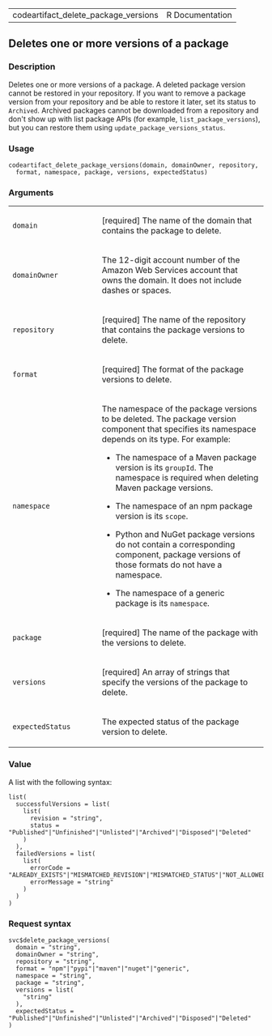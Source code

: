 <table style="width: 100%;">
<tbody>
<tr class="odd">
<td>codeartifact_delete_package_versions</td>
<td style="text-align: right;">R Documentation</td>
</tr>
</tbody>
</table>

## Deletes one or more versions of a package

### Description

Deletes one or more versions of a package. A deleted package version
cannot be restored in your repository. If you want to remove a package
version from your repository and be able to restore it later, set its
status to `Archived`. Archived packages cannot be downloaded from a
repository and don't show up with list package APIs (for example,
`list_package_versions`), but you can restore them using
`update_package_versions_status`.

### Usage

    codeartifact_delete_package_versions(domain, domainOwner, repository,
      format, namespace, package, versions, expectedStatus)

### Arguments

<table>
<colgroup>
<col style="width: 35%" />
<col style="width: 65%" />
</colgroup>
<tbody>
<tr class="odd">
<td><code
id="codeartifact_delete_package_versions_:_domain">domain</code></td>
<td><p>[required] The name of the domain that contains the package to
delete.</p></td>
</tr>
<tr class="even">
<td><code
id="codeartifact_delete_package_versions_:_domainOwner">domainOwner</code></td>
<td><p>The 12-digit account number of the Amazon Web Services account
that owns the domain. It does not include dashes or spaces.</p></td>
</tr>
<tr class="odd">
<td><code
id="codeartifact_delete_package_versions_:_repository">repository</code></td>
<td><p>[required] The name of the repository that contains the package
versions to delete.</p></td>
</tr>
<tr class="even">
<td><code
id="codeartifact_delete_package_versions_:_format">format</code></td>
<td><p>[required] The format of the package versions to delete.</p></td>
</tr>
<tr class="odd">
<td><code
id="codeartifact_delete_package_versions_:_namespace">namespace</code></td>
<td><p>The namespace of the package versions to be deleted. The package
version component that specifies its namespace depends on its type. For
example:</p>
<ul>
<li><p>The namespace of a Maven package version is its
<code>groupId</code>. The namespace is required when deleting Maven
package versions.</p></li>
<li><p>The namespace of an npm package version is its
<code>scope</code>.</p></li>
<li><p>Python and NuGet package versions do not contain a corresponding
component, package versions of those formats do not have a
namespace.</p></li>
<li><p>The namespace of a generic package is its
<code>namespace</code>.</p></li>
</ul></td>
</tr>
<tr class="even">
<td><code
id="codeartifact_delete_package_versions_:_package">package</code></td>
<td><p>[required] The name of the package with the versions to
delete.</p></td>
</tr>
<tr class="odd">
<td><code
id="codeartifact_delete_package_versions_:_versions">versions</code></td>
<td><p>[required] An array of strings that specify the versions of the
package to delete.</p></td>
</tr>
<tr class="even">
<td><code
id="codeartifact_delete_package_versions_:_expectedStatus">expectedStatus</code></td>
<td><p>The expected status of the package version to delete.</p></td>
</tr>
</tbody>
</table>

### Value

A list with the following syntax:

    list(
      successfulVersions = list(
        list(
          revision = "string",
          status = "Published"|"Unfinished"|"Unlisted"|"Archived"|"Disposed"|"Deleted"
        )
      ),
      failedVersions = list(
        list(
          errorCode = "ALREADY_EXISTS"|"MISMATCHED_REVISION"|"MISMATCHED_STATUS"|"NOT_ALLOWED"|"NOT_FOUND"|"SKIPPED",
          errorMessage = "string"
        )
      )
    )

### Request syntax

    svc$delete_package_versions(
      domain = "string",
      domainOwner = "string",
      repository = "string",
      format = "npm"|"pypi"|"maven"|"nuget"|"generic",
      namespace = "string",
      package = "string",
      versions = list(
        "string"
      ),
      expectedStatus = "Published"|"Unfinished"|"Unlisted"|"Archived"|"Disposed"|"Deleted"
    )

